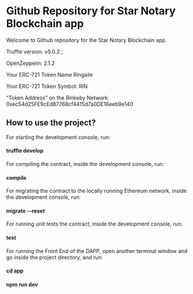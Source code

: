 # Github Repository for Star Notary Blockchain app

Welcome to Github repository for the Star Notary Blockchain app.

Truffle version: v5.0.2 ;

OpenZeppelin: 2.1.2

Your ERC-721 Token Name Ringaile

Your ERC-721 Token Symbol: RIN

“Token Address” on the Rinkeby Network: 0xec54d25FE9cEd87768cf4415d7a0DE16eeb9e140

## How to use the project?

For starting the development console, run:

#### truffle develop

For compiling the contract, inside the development console, run:

#### compile

For migrating the contract to the locally running Ethereum network, inside the development console, run:

#### migrate --reset

For running unit tests the contract, inside the development console, run:

#### test

For running the Front End of the DAPP, open another terminal window and go inside the project directory, and run:

#### cd app

#### npm run dev
